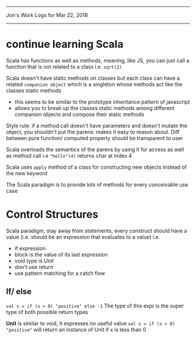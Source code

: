 *****************************************************************

Jon's Work Logs for Mar 22, 2018

*****************************************************************

# continue learning Scala

Scala has functions as well as methods, meaning, like JS, you can just call a function that is not related to a class
i.e.
`sqrt(2)`

Scala doesn't have static methods on classes but each class can have a related `companion object` which is a singleton whose methods act like the classes static methods
 - this seems to be similar to the prototype inheritance pattern of javascript
 - allows you to break up the classes static methods among different companion objects and compose their static methods

 Style rule: if a method call doesn't have parameters and doesn't mutate the object, you shouldn't put the parens: makes it easy to reason about.  Diff between pure function/ computed property should be transparent to user

 Scala overloads the semantics of the parens by using it for access as well as method call
 i.e
 `"hello"(4)` returns char at index 4

 Scala uses `apply` method of a class for constructing new objects instead of the new keyword

 The Scala paradigm is to provide lots of methods for every conceivable use case

# Control Structures

 Scala paradigm, stay away from statements, every construct should have a value (i.e. should be an expression that evaluates to a value)
 i.e. 
 * if expression
 * block is the value of its last expression
 * void type is Unit
 * don't use return
 * use pattern matching for a catch flow

## If/ else
`val s = if (x > 0) "positive" else -1`
The type of this expr is the super type of both possible return types

**Unit** is similar to void, it expresses no useful value
`val s = if (x > 0) "positive"` will return an instance of Unit if x is less than 0
